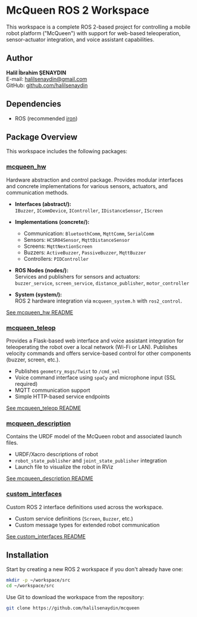 # McQueen ROS 2 Workspace

This workspace is a complete ROS 2-based project for controlling a mobile robot platform ("McQueen") with support for web-based teleoperation, sensor-actuator integration, and voice assistant capabilities.

## Author

**Halil İbrahim ŞENAYDIN**  
E-mail: halilsenaydin@gmail.com  
GitHub: [github.com/halilsenaydin](https://github.com/halilsenaydin)

## Dependencies

- ROS (recommended [iron](https://docs.ros.org/en/iron/Installation/Ubuntu-Install-Debs.html))

## Package Overview

This workspace includes the following packages:

### [mcqueen_hw](./mcqueen_hw/README.md)

Hardware abstraction and control package. Provides modular interfaces and concrete implementations for various sensors, actuators, and communication methods.

- **Interfaces (abstract/):**  
  `IBuzzer`, `ICommDevice`, `IController`, `IDistanceSensor`, `IScreen`

- **Implementations (concrete/):**

  - Communication: `BluetoothComm`, `MqttComm`, `SerialComm`
  - Sensors: `HCSR04Sensor`, `MqttDistanceSensor`
  - Screens: `MqttNextionScreen`
  - Buzzers: `ActiveBuzzer`, `PassiveBuzzer`, `MqttBuzzer`
  - Controllers: `PIDController`

- **ROS Nodes (nodes/):**  
  Services and publishers for sensors and actuators:  
  `buzzer_service`, `screen_service`, `distance_publisher`, `motor_controller`

- **System (system/):**  
  ROS 2 hardware integration via `mcqueen_system.h` with `ros2_control`.

[See mcqueen_hw README](./mcqueen_hw/README.md)

### [mcqueen_teleop](./mcqueen_teleop/README.md)

Provides a Flask-based web interface and voice assistant integration for teleoperating the robot over a local network (Wi-Fi or LAN). Publishes velocity commands and offers service-based control for other components (buzzer, screen, etc.).

- Publishes `geometry_msgs/Twist` to `/cmd_vel`
- Voice command interface using `spaCy` and microphone input (SSL required)
- MQTT communication support
- Simple HTTP-based service endpoints

[See mcqueen_teleop README](./mcqueen_teleop/README.md)

### [mcqueen_description](./mcqueen_description/README.md)

Contains the URDF model of the McQueen robot and associated launch files.

- URDF/Xacro descriptions of robot
- `robot_state_publisher` and `joint_state_publisher` integration
- Launch file to visualize the robot in RViz

[See mcqueen_description README](./mcqueen_description/README.md)

### [custom_interfaces](./custom_interfaces/README.md)

Custom ROS 2 interface definitions used across the workspace.

- Custom service definitions (`Screen`, `Buzzer`, etc.)
- Custom message types for extended robot communication

[See custom_interfaces README](./custom_interfaces/README.md)

## Installation

Start by creating a new ROS 2 workspace if you don't already have one:

```bash
mkdir -p ~/workspace/src
cd ~/workspace/src
```

Use Git to download the workspace from the repository:

```bash
git clone https://github.com/halilsenaydin/mcqueen
```
